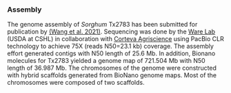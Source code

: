 ### Assembly
The genome assembly of *Sorghum* Tx2783 has been submitted for publication by [(Wang et al. 2021)](https://paperpile.com/c/JdRfxq/umptO). Sequencing was done by the [Ware Lab](https://www.warelab.org/) (USDA at CSHL) in collaboration with [Corteva Agriscience](https://www.corteva.com/) using PacBio CLR technology to achieve 75X (reads N50=23.1 kb) coverage. The assembly effort generated contigs with N50 length of 25.6 Mb. In addition, Bionano molecules for Tx2783 yielded a genome map of 721.504 Mb with N50 length of 36.987 Mb. The chromosomes of the genome were constructed with hybrid scaffolds generated from BioNano genome maps. Most of the chromosomes were composed of two scaffolds.
